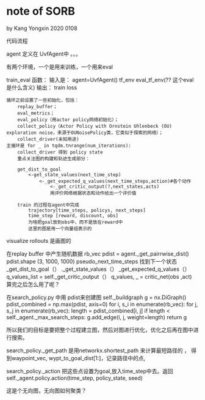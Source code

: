 # note of SORB
by Kang Yongxin 2020 0108


代码流程

agent 定义在 UvfAgent中 。。。

有两个环境，一个是用来训练，一个用来eval 


train_eval 函数：
    输入是： agent=UvfAgent()
            tf_env
            eval_tf_env(?? 这个eval是什么含义)
    输出： train loss

    循环之前设置了一些初始化，包括：
        replay_buffer；
        eval_metrics；
        eval_policy（用actor policy网络初始化）；
        collect_policy（Actor Policy with Ornstein Uhlenbeck (OU) exploration noise，来源于OUNoisePolicy类，它类似于探索的网络）；
        collect_driver(未知用途)
    主循环是 for _ in tqdm.tnrange(num_iterations):
        collect_driver 得到 policy state
        重点关注图的构建和轨迹生成部分：

        get_dist_to_goal
            <-get_state_values(next_time_step)
                <-_get_expected_q_values(next_time_steps,action)#各个动作
                    <-_get_critic_output(?,next_states,acts)
                    用评价网络根据状态和动作给出一个评价值

        train 的过程在agent中完成
            trajectory[time_steps, policys, next_steps]
            time_step [reward, discount, obs]
            为啥把goal放到obs中，而不是放在reward中
            这里的图是用一个向量组表示的
            

visualize rollouts 是画图的

在replay buffer 中产生随机数据 rb_vec
pdist = agent._get_pairrwise_dist()  pdist.shape (3, 1000, 1000)
    pseudo_next_time_steps 找到下一个状态
    _get_dist_to_goal（）
        ._get_state_values（）
            _get_expected_q_values（）
                q_values_list = self._get_critic_output（）
                    q_values, _ = critic_net(obs ,act) 
算完之后怎么用了呢？

在search_policy.py 中用 pdist来创建图 self._buildgraph		g = nx.DiGraph()
		pdist_combined = np.max(pdist, axis=0)
		for i, s_i in enumerate(rb_vec):
			for j, s_j in enumerate(rb_vec):
				length = pdist_combined[i, j]
				if length < self._agent._max_search_steps:
					g.add_edge(i, j, weight=length)
		return g

所以我们的目标是要把整个过程建立图，然后对图进行优化，优化之后再在图中进行搜索。

search_policy._get_path 是用networkx.shortest_path 来计算最短路径的 ， 得到waypoint_vec, wypt_to_goal_dist[1:]，记录路径中的点,

search_policy._action 把这些点设置为goal,放入time_step中去。返回self._agent.policy.action(time_step, policy_state, seed)




这是个无向图，无向图如何聚类？





